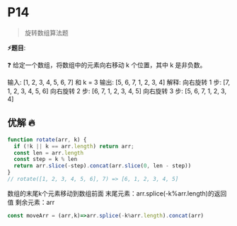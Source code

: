 # P14

> 旋转数组算法题

**⚡题目**:

❓ 给定一个数组，将数组中的元素向右移动 k 个位置，其中 k 是非负数。

输入: [1, 2, 3, 4, 5, 6, 7] 和 k = 3
输出: [5, 6, 7, 1, 2, 3, 4]
解释:
向右旋转 1 步: [7, 1, 2, 3, 4, 5, 6]
向右旋转 2 步: [6, 7, 1, 2, 3, 4, 5]
向右旋转 3 步: [5, 6, 7, 1, 2, 3, 4]

## 优解 🔥

```js
function rotate(arr, k) {
  if (!k || k == arr.length) return arr;
  const len = arr.length
  const step = k % len
  return arr.slice(-step).concat(arr.slice(0, len - step))
}
// rotate([1, 2, 3, 4, 5, 6], 7) => [6, 1, 2, 3, 4, 5]
```

数组的末尾k个元素移动到数组前面
末尾元素：arr.splice(-k%arr.length)的返回值
剩余元素：arr

```js
const moveArr = (arr,k)=>arr.splice(-k%arr.length).concat(arr)
```
